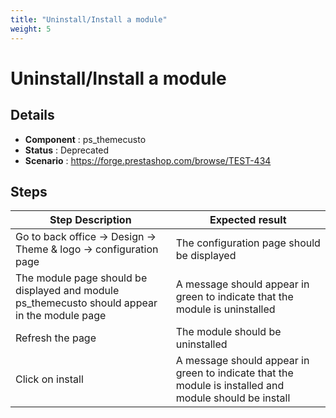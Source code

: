 ```yaml
---
title: "Uninstall/Install a module"
weight: 5
---
```


# Uninstall/Install a module
## Details
* **Component** : ps_themecusto
* **Status** : Deprecated
* **Scenario** : https://forge.prestashop.com/browse/TEST-434

## Steps
| Step Description | Expected result |
| ----- | ----- |
| Go to back office -> Design -> Theme & logo -> configuration page | The configuration page should be displayed |
| The module page should be displayed and module ps_themecusto should appear in the module page | A message should appear in green to indicate that the module is uninstalled |
| Refresh the page | The module should be uninstalled |
| Click on install | A message should appear in green to indicate that the module is installed and module should be install |
